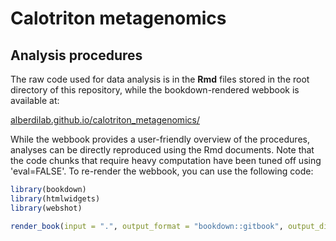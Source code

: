 # Calotriton metagenomics

## Analysis procedures

The raw code used for data analysis is in the **Rmd** files stored in the root directory of this repository, while the bookdown-rendered webbook is available at:

[alberdilab.github.io/calotriton_metagenomics/](https://alberdilab.github.io/calotriton_metagenomics/)

While the webbook provides a user-friendly overview of the procedures, analyses can be directly reproduced using the Rmd documents. Note that the code chunks that require heavy computation have been tuned off using 'eval=FALSE'. To re-render the webbook, you can use the following code:

```r
library(bookdown)
library(htmlwidgets)
library(webshot)

render_book(input = ".", output_format = "bookdown::gitbook", output_dir = "docs")
```
